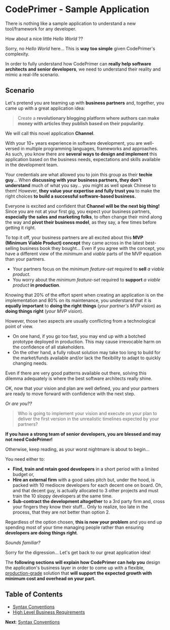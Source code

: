 # CodePrimer - Sample Application
There is nothing like a sample application to understand a new tool/framework for any developer.

How about a nice little *Hello World* ?? 

Sorry, no *Hello World* here... This is **way too simple** given CodePrimer's complexity.

In order to fully understand how CodePrimer can **really help software architects and senior developers**, we need to understand their reality and mimic a real-life scenario.

## Scenario
Let's pretend you are teaming up with **business partners** and, together, you came up with a great application idea: 
> Create a **revolutionary blogging platform where authors can make money with articles they publish based on their popularity**. 

We will call this novel application **Channel**. 

With your 10+ years experience in software development, you are well-versed in multiple programming languages, frameworks and approaches.
As such, you know there are **several ways to design and implement** this application based on the business needs, expectations and skills available in the development team.

Your credentials are what allowed you to join this group as their **techie guy**... 
When **discussing with your business partners, they don't understand** much of what you say... you might as well speak Chinese to them! 
However, **they value your expertise and fully trust you** to make the right choices **to build a successful software-based business.**
 
Everyone is excited and confident that **Channel will be the next big thing!** 
Since you are not at your first gig, you expect your business partners, **especially the sales and marketing folks**, to often change their mind along the way and **pivot their business model**, as they say, a few times before getting it right.   

To top it off, your business partners are all excited about this **MVP (Minimum Viable Product) concept** they came across in the latest best-selling business book they bought...
Even if you agree with the concept, you have a different view of the *minimum* and *viable* parts of the MVP equation than your partners. 
 - Your partners focus on the *minimum feature-set* required to **sell** *a viable product*. 
 - You worry about the *minimum feature-set* required to **support** *a viable product* **in production**.

Knowing that 20% of the effort spent when creating an application is on the implementation and 80% on its maintenance, you understand that it is **equally important** to **doing the right things** (*your partner's MVP vision*) as **doing things right** (*your MVP vision*).

However, those two aspects are usually conflicting from a technological point of view.
 - On one hand, if you go too fast, you may end up with a botched prototype deployed in production. This may cause irrevocable harm on the confidence of all stakeholders.
 - On the other hand, a fully robust solution may take too long to build for the market/funds available and/or lack the flexibility to adapt to quickly changing needs.

Even if there are very good patterns available out there, solving this dilemma adequately is where the best software architects really shine. 
 
OK, now that your vision and plan are well defined, you and your partners are ready to move forward with confidence with the next step. 

*Or are you??*

> Who is going to implement your vision and execute on your plan to deliver the first version in the unrealistic timelines expected by your partners?

**If you have a strong team of senior developers, you are blessed and may not need CodePrimer!** 

Otherwise, keep reading, as your worst nightmare is about to begin...

You need either to:
 - **Find, train and retain good developers** in a short period with a limited budget or,
 - **Hire an external firm** with a good sales pitch but, under the hood, is packed with 10 mediocre developers for each decent one on board. Oh, and that decent guy, is actually allocated to 3 other projects and must train the 10 sloppy developers at the same time.
 - **Sub-contract the development altogether** to a 3rd party firm and, cross your fingers they know their stuff... Only to realize, too late in the process, that they are not better than option 2.  

Regardless of the option chosen, **this is now your problem** and you end up spending most of your time managing people rather than ensuring **developers are doing things right**.

*Sounds familiar?*

Sorry for the digression... Let's get back to our great application idea!

The **following sections will explain how CodePrimer can help you** design the application's business layer in order to come up with a flexible, [production-grade](../ProductionGrade.ml) solution that **will support the expected growth with minimum cost and overhead on your part.**

## Table of Contents
 - [Syntax Conventions](Syntax.md)
 - [High Level Business Requirements](BusinessRequirements.md)
 
 
**Next**: [Syntax Conventions](Syntax.md)
